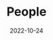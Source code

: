 ---
title: People
date: 2022-10-24

type: landing

sections:
  - block: people
    content:
      title: Meet the Team
      # Choose which groups/teams of users to display.
      #   Edit `user_groups` in each user's profile to add them to one or more of these groups.
      user_groups:
          - 导师
          - 学生
      sort_by: Params.last_name
      sort_ascending: true
    design:
      show_interests: false
      show_role: true
      show_social: true
---